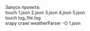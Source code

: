 Запуск проекта: <br>
touch 1.json 2.json 3.json 4.json 5.json <br>
touch log_file.log <br>
srapy crawl weatherParser -O 1.json <br>


